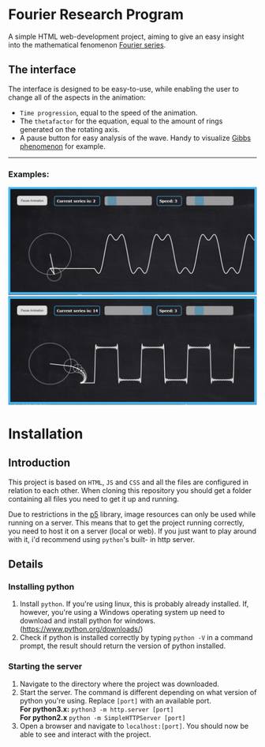 # Fourier Research Program
A simple HTML web-development project, aiming to give an easy insight into the mathematical fenomenon [Fourier series](http://mathworld.wolfram.com/FourierSeries.html).

## The interface
The interface is designed to be easy-to-use, while enabling the user to change all of the aspects in the animation:
* `Time progression`, equal to the speed of the animation.
* The `thetafactor` for the equation, equal to the amount of rings generated on the rotating axis.
* A pause button for easy analysis of the wave. Handy to visualize [Gibbs phenomenon﻿](https://en.wikipedia.org/wiki/Gibbs_phenomenon) for example.

***
### Examples:
![Interface screenshot](https://github.com/SkySails/fourierResearch/blob/master/screenshots/screenshot.jpg?raw=true)
![Same, but with changed variables.](https://github.com/SkySails/fourierResearch/blob/master/screenshots/screenshot_faster.jpg?raw=true)

# Installation
## Introduction
This project is based on `HTML`, `JS` and `CSS` and all the files are configured in relation to each other. When cloning this repository you should get a folder containing all files you need to get it up and running. 

Due to restrictions in the [p5](https://p5js.org/) library, image resources can only be used while running on a server.
This means that to get the project running correctly, you need to host it on a server (local or web). If you just want to play around with it, i'd recommend using `python`'s built- in http server.

## Details
### Installing python
1. Install `python`. If you're using linux, this is probably already installed. If, however, you're using a Windows operating system up need to download and install python for windows. (https://www.python.org/downloads/)
2. Check if python is installed correctly by typing `python -V` in a command prompt, the result should return the version of python installed. 
### Starting the server
1. Navigate to the directory where the project was downloaded.
2. Start the server. The command is different depending on what version of python you're using. Replace `[port]` with an available port.   
**For python3.x:** `python3 -m http.server [port]`  
**For python2.x** `python -m SimpleHTTPServer [port]`  
3. Open a browser and navigate to `localhost:[port]`. You should now be able to see and interact with the project.

